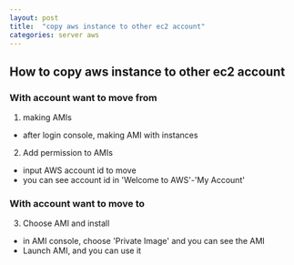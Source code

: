 ```yaml
---
layout: post
title:  "copy aws instance to other ec2 account"
categories: server aws
---
```


## How to copy aws instance to other ec2 account

### With account want to move from
1. making AMIs
- after login console, making AMI with instances

2. Add permission to AMIs
- input AWS account id to move
- you can see account id in 'Welcome to AWS'-'My Account'

### With account want to move to
3. Choose AMI and install
- in AMI console, choose 'Private Image' and you can see the AMI
- Launch AMI, and you can use it
